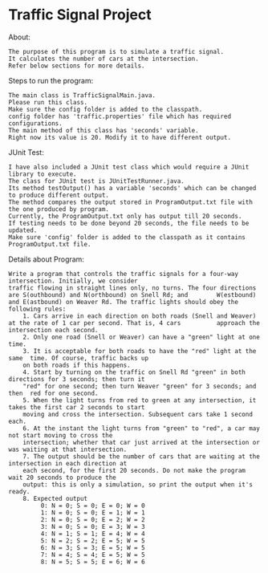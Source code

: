 # Traffic Signal Project

About:

	The purpose of this program is to simulate a traffic signal. 
	It calculates the number of cars at the intersection.
	Refer below sections for more details.

Steps to run the program:

	The main class is TrafficSignalMain.java.
	Please run this class.
	Make sure the config folder is added to the classpath.
	config folder has 'traffic.properties' file which has required configurations.
	The main method of this class has 'seconds' variable.
	Right now its value is 20. Modify it to have different output.
	
	
JUnit Test:

	I have also included a JUnit test class which would require a JUnit library to execute.
	The class for JUnit test is JUnitTestRunner.java.
	Its method testOutput() has a variable 'seconds' which can be changed to produce different output.
	The method compares the output stored in ProgramOutput.txt file with the one produced by program.
	Currently, the ProgramOutput.txt only has output till 20 seconds. 
	If testing needs to be done beyond 20 seconds, the file needs to be updated.
	Make sure 'config' folder is added to the classpath as it contains ProgramOutput.txt file.
	

Details about Program:

	Write a program that controls the traffic signals for a four-way intersection. Initially, we consider
	traffic flowing in straight lines only, no turns. The four directions are S(outhbound) and N(orthbound) on Snell Rd; and 		W(estbound) and E(astbound) on Weaver Rd. The traffic lights should obey the following rules:
		1. Cars arrive in each direction on both roads (Snell and Weaver) at the rate of 1 car per second. That is, 4 cars 			approach the intersection each second.
		2. Only one road (Snell or Weaver) can have a "green" light at one time.
		3. It is acceptable for both roads to have the "red" light at the same 	time. Of course, traffic backs up
		on both roads if this happens.
		4. Start by turning on the traffic on Snell Rd "green" in both 	directions for 3 seconds; then turn it
		"red" for one second; then turn Weaver "green" for 3 seconds; and then 	red for one second.
		5. When the light turns from red to green at any intersection, it takes the first car 2 seconds to start
		moving and cross the intersection. Subsequent cars take 1 second each.
		6. At the instant the light turns from "green" to "red", a car may not start moving to cross the
		intersection; whether that car just arrived at the intersection or was waiting at that intersection.
		7. The output should be the number of cars that are waiting at the intersection in each direction at
		each second, for the first 20 seconds. Do not make the program wait 20 seconds to produce the
		output: this is only a simulation, so print the output when it's ready.
		8. Expected output
			 0: N = 0; S = 0; E = 0; W = 0
			 1: N = 0; S = 0; E = 1; W = 1
			 2: N = 0; S = 0; E = 2; W = 2
			 3: N = 0; S = 0; E = 3; W = 3
			 4: N = 1; S = 1; E = 4; W = 4
			 5: N = 2; S = 2; E = 5; W = 5
			 6: N = 3; S = 3; E = 5; W = 5
			 7: N = 4; S = 4; E = 5; W = 5
			 8: N = 5; S = 5; E = 6; W = 6
